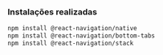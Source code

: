 ### Instalações realizadas

```sh
npm install @react-navigation/native
npm install @react-navigation/bottom-tabs
npm install @react-navigation/stack
```



